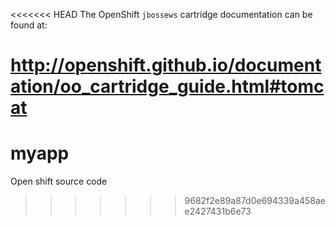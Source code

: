 <<<<<<< HEAD
The OpenShift `jbossews` cartridge documentation can be found at:

http://openshift.github.io/documentation/oo_cartridge_guide.html#tomcat
=======
# myapp
Open shift source code
>>>>>>> 9682f2e89a87d0e694339a458aee2427431b6e73
